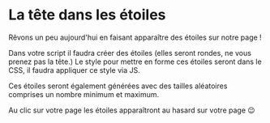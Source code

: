 # La tête dans les étoiles

Rêvons un peu aujourd'hui en faisant apparaître des étoiles sur notre page !

Dans votre script il faudra créer des étoiles (elles seront rondes, ne vous prenez pas la tête.)
Le style pour mettre en forme ces étoiles seront dans le CSS, il faudra appliquer ce style via JS.

Ces étoiles seront également générées avec des tailles aléatoires comprises un nombre minimum et maximum.

Au clic sur votre page les étoiles apparaîtront au hasard sur votre page 😉